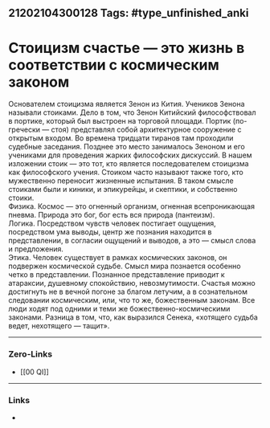 21202104300128
Tags: #type_unfinished_anki 
---
# Стоицизм счастье — это жизнь в соответствии с космическим законом

Основателем стоицизма является Зенон из Кития. Учеников Зенона называли стоиками. Дело в том, что Зенон Китийский философствовал в портике, который был выстроен на торговой площади. Портик (по-гречески — стоя) представлял собой архитектурное сооружение с открытым входом. Во времена тридцати тиранов там проходили судебные заседания. Позднее это место занималось Зеноном и его учениками для проведения жарких философских дискуссий. В нашем изложении стоик — это тот, кто является последователем стоицизма как философского учения. Стоиком часто называют также того, кто мужественно переносит жизненные испытания. В таком смысле стоиками были и киники, и эпикурейцы, и скептики, и собственно стоики.<br>Физика. Космос — это огненный организм, огненная всепроникающая пневма. Природа это бог, бог есть вся природа (пантеизм).<br>Логика. Посредством чувств человек постигает ощущения, посредством ума выводы, центр же познания находится в представлении, в согласии ощущений и выводов, а это — смысл слова и предложения.<br>Этика. Человек существует в рамках космических законов, он подвержен космической судьбе. Смысл мира познается особенно четко в представлении. Познанное представление приводит к атараксии, душевному спокойствию, невозмутимости. Счастья можно достигнуть не в вечной погоне за благом летучим, а в сознательном следовании космическим, или, что то же, божественным законам. Все люди ходят под одними и теми же божественно-космическими законами. Разница в том, что, как выразился Сенека, «хотящего судьба ведет, нехотящего — тащит».

---
### Zero-Links
- [[00 QI]]
---
### Links
-